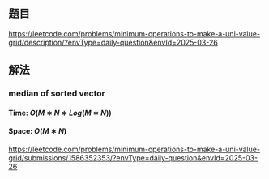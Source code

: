 ## 題目
https://leetcode.com/problems/minimum-operations-to-make-a-uni-value-grid/description/?envType=daily-question&envId=2025-03-26
## 解法
### median of sorted vector
#### Time: $O(M∗N∗Log(M∗N))$
#### Space: $O(M∗N)$
https://leetcode.com/problems/minimum-operations-to-make-a-uni-value-grid/submissions/1586352353/?envType=daily-question&envId=2025-03-26
